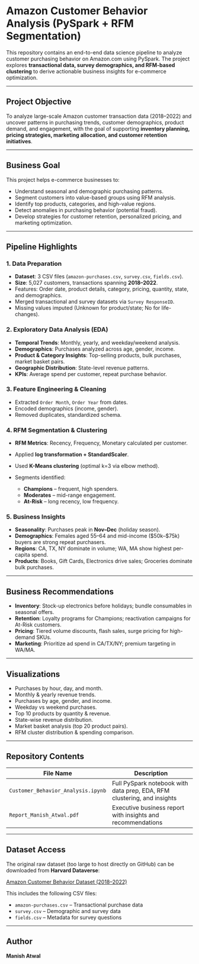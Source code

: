 # Amazon Customer Behavior Analysis (PySpark + RFM Segmentation)

This repository contains an end-to-end data science pipeline to analyze customer purchasing behavior on Amazon.com using PySpark. The project explores **transactional data, survey demographics, and RFM-based clustering** to derive actionable business insights for e-commerce optimization.

---

##  Project Objective

To analyze large-scale Amazon customer transaction data (2018–2022) and uncover patterns in purchasing trends, customer demographics, product demand, and engagement, with the goal of supporting **inventory planning, pricing strategies, marketing allocation, and customer retention initiatives**.

---

##  Business Goal

This project helps e-commerce businesses to:

* Understand seasonal and demographic purchasing patterns.
* Segment customers into value-based groups using RFM analysis.
* Identify top products, categories, and high-value regions.
* Detect anomalies in purchasing behavior (potential fraud).
* Develop strategies for customer retention, personalized pricing, and marketing optimization.

---

##  Pipeline Highlights

### 1. Data Preparation

* **Dataset**: 3 CSV files (`amazon-purchases.csv`, `survey.csv`, `fields.csv`).
* **Size**: 5,027 customers, transactions spanning **2018–2022**.
* Features: Order date, product details, category, pricing, quantity, state, and demographics.
* Merged transactional and survey datasets via `Survey ResponseID`.
* Missing values imputed (Unknown for product/state; No for life-changes).

### 2. Exploratory Data Analysis (EDA)

* **Temporal Trends**: Monthly, yearly, and weekday/weekend analysis.
* **Demographics**: Purchases analyzed across age, gender, income.
* **Product & Category Insights**: Top-selling products, bulk purchases, market basket pairs.
* **Geographic Distribution**: State-level revenue patterns.
* **KPIs**: Average spend per customer, repeat purchase behavior.

### 3. Feature Engineering & Cleaning

* Extracted `Order Month`, `Order Year` from dates.
* Encoded demographics (income, gender).
* Removed duplicates, standardized schema.

### 4. RFM Segmentation & Clustering

* **RFM Metrics**: Recency, Frequency, Monetary calculated per customer.
* Applied **log transformation + StandardScaler**.
* Used **K-Means clustering** (optimal k=3 via elbow method).
* Segments identified:

  * **Champions** – frequent, high spenders.
  * **Moderates** – mid-range engagement.
  * **At-Risk** – long recency, low frequency.

### 5. Business Insights

* **Seasonality**: Purchases peak in **Nov–Dec** (holiday season).
* **Demographics**: Females aged 55–64 and mid-income (\$50k–\$75k) buyers are strong repeat purchasers.
* **Regions**: CA, TX, NY dominate in volume; WA, MA show highest per-capita spend.
* **Products**: Books, Gift Cards, Electronics drive sales; Groceries dominate bulk purchases.

---

##  Business Recommendations

* **Inventory**: Stock-up electronics before holidays; bundle consumables in seasonal offers.
* **Retention**: Loyalty programs for Champions; reactivation campaigns for At-Risk customers.
* **Pricing**: Tiered volume discounts, flash sales, surge pricing for high-demand SKUs.
* **Marketing**: Prioritize ad spend in CA/TX/NY; premium targeting in WA/MA.

---

##  Visualizations

* Purchases by hour, day, and month.
* Monthly & yearly revenue trends.
* Purchases by age, gender, and income.
* Weekday vs weekend purchases.
* Top 10 products by quantity & revenue.
* State-wise revenue distribution.
* Market basket analysis (top 20 product pairs).
* RFM cluster distribution & spending comparison.

---

##  Repository Contents

| File Name                                 | Description                                                             |
| ----------------------------------------- | ----------------------------------------------------------------------- |
| `Customer_Behavior_Analysis.ipynb`        | Full PySpark notebook with data prep, EDA, RFM clustering, and insights |
| `Report_Manish_Atwal.pdf`                 | Executive business report with insights and recommendations             |

---

##  Dataset Access

The original raw dataset (too large to host directly on GitHub) can be downloaded from **Harvard Dataverse**:

[Amazon Customer Behavior Dataset (2018–2022)](https://dataverse.harvard.edu/dataset.xhtml?persistentId=doi:10.7910/DVN/YGLYDY&version=1.0)

This includes the following CSV files:

* `amazon-purchases.csv` – Transactional purchase data
* `survey.csv` – Demographic and survey data
* `fields.csv` – Metadata for survey questions

---

##  Author

**Manish Atwal**

